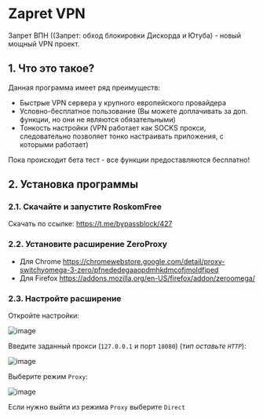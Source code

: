 # Zapret VPN
Запрет ВПН ((Запрет: обход блокировки Дискорда и Ютуба) - новый мощный VPN проект.

## 1. Что это такое?
Данная программа имеет ряд преимуществ:
- Быстрые VPN сервера у крупного европейского провайдера
- Условно-бесплатное пользование (Вы можете доплачивать за доп. функции, но они не являются обязательными)
- Тонкость настройки (VPN работает как SOCKS прокси, следовательно позволяет тонко настраивать приложения, с которыми работает)

Пока происходит бета тест - все функции предоставляются бесплатно!

## 2. Установка программы
### 2.1. Скачайте и запустите RoskomFree
Скачать по ссылке: https://t.me/bypassblock/427

### 2.2. Установите расширение ZeroProxy
- Для Chrome https://chromewebstore.google.com/detail/proxy-switchyomega-3-zero/pfnededegaaopdmhkdmcofjmoldfiped
- Для Firefox https://addons.mozilla.org/en-US/firefox/addon/zeroomega/

### 2.3. Настройте расширение
Откройте настройки:

![image](https://github.com/user-attachments/assets/130ae337-7c04-4dc0-a154-7011a414e77d)

Введите заданный прокси (`127.0.0.1` и порт `18080`) (_тип оставьте `HTTP`_):

![image](https://github.com/user-attachments/assets/82e98b91-2f7a-4ce8-9db0-44f6ccef9a50)

Выберите режим `Proxy`:

![image](https://github.com/user-attachments/assets/1449196e-3479-47f5-905d-fd2710b74dca)

Если нужно выйти из режима `Proxy` выберите `Direct`
